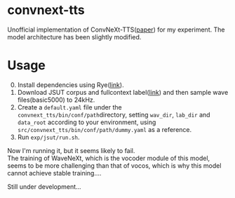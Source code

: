 # convnext-tts

Unofficial implementation of ConvNeXt-TTS([paper](https://ieeexplore.ieee.org/document/10446890)) for my experiment.
The model architecture has been slightly modified.

# Usage

0. Install dependencies using Rye([link](https://rye-up.com/guide/installation/)).
1. Download JSUT corpus and fullcontext label([link](https://github.com/sarulab-speech/jsut-label)) and then sample wave files(basic5000) to 24kHz.
2. Create a `default.yaml` file under the `convnext_tts/bin/conf/path`directory, setting `wav_dir`, `lab_dir` and `data_root` according to your environment, using `src/convnext_tts/bin/conf/path/dummy.yaml` as a reference.
3. Run `exp/jsut/run.sh`.

Now I'm running it, but it seems likely to fail.  
The training of WaveNeXt, which is the vocoder module of this model, seems to be more challenging than that of vocos, which is why this model cannot achieve stable training....

Still under development...
